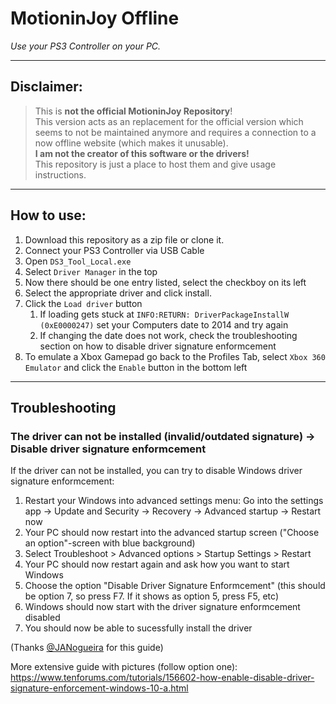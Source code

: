 # MotioninJoy Offline
*Use your PS3 Controller on your PC.*

---

## Disclaimer:   
>This is **not the official MotioninJoy Repository**!  
>This version acts as an replacement for the official version which seems to not be maintained anymore and requires a connection to a now offline website (which makes it unusable).  
>**I am not the creator of this software or the drivers!**  
>This repository is just a place to host them and give usage instructions.

---

## How to use:
1. Download this repository as a zip file or clone it.
1. Connect your PS3 Controller via USB Cable
1. Open `DS3_Tool_Local.exe`
1. Select `Driver Manager` in the top
1. Now there should be one entry listed, select the checkboy on its left
1. Select the appropriate driver and click install.
1. Click the `Load driver` button
    1. If loading gets stuck at `INFO:RETURN: DriverPackageInstallW (0xE0000247)` set your Computers date to 2014 and try again
    1. If changing the date does not work, check the troubleshooting section on how to disable driver signature enformcement
1. To emulate a Xbox Gamepad go back to the Profiles Tab, select `Xbox 360 Emulator` and click the `Enable` button in the bottom left

---

## Troubleshooting

### The driver can not be installed (invalid/outdated signature) -> Disable driver signature enformcement

If the driver can not be installed, you can try to disable Windows driver signature enformcement:
1. Restart your Windows into advanced settings menu: Go into the settings app -> Update and Security -> Recovery -> Advanced startup -> Restart now
1. Your PC should now restart into the advanced startup screen ("Choose an option"-screen with blue background)
1. Select Troubleshoot > Advanced options > Startup Settings > Restart
1. Your PC should now restart again and ask how you want to start Windows
1. Choose the option "Disable Driver Signature Enformcement" (this should be option 7, so press F7. If it shows as option 5, press F5, etc)
1. Windows should now start with the driver signature enformcement disabled
1. You should now be able to sucessfully install the driver

(Thanks [@JANogueira](https://github.com/JANogueira) for this guide)

More extensive guide with pictures (follow option one):  
https://www.tenforums.com/tutorials/156602-how-enable-disable-driver-signature-enforcement-windows-10-a.html
>>>

